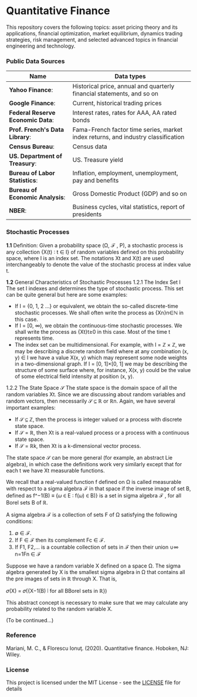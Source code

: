 # Quantitative Finance
This repository covers the following topics: asset pricing theory and its applications, financial optimization, market equilibrium, dynamics trading strategies, risk management, and selected advanced topics in financial engineering and technology.

### Public Data Sources
**Name** | **Data types**
-------------------- | --------------------
**Yahoo Finance**: | Historical price, annual and quarterly financial statements, and so on
**Google Finance**: | Current, historical trading prices
**Federal Reserve Economic Data**: | Interest rates, rates for AAA, AA rated bonds
**Prof. French's Data Library**: | Fama-French factor time series, market index returns, and industry classification
**Census Bureau**: | Census data
**US. Department of Treasury**: | US. Treasure yield
**Bureau of Labor Statistics**: | Inflation, employment, unemployment, pay and benefits
**Bureau of Economic Analysis**: | Gross Domestic Product (GDP) and so on
**NBER**: | Business cycles, vital statistics, report of presidents

### Stochastic Processes
**1.1** Definition: Given a probability space (Ω, ℱ , P), a stochastic process is any collection {X(t) ∶ t ∈ I} of random variables defined on this probability space, where I is an index set. The notations Xt and X(t) are used interchangeably to denote the value of the stochastic process at index value t.

**1.2** General Characteristics of Stochastic Processes
1.2.1 The Index Set I
The set I indexes and determines the type of stochastic process. This set can be quite general but here are some examples:
- If I = {0, 1, 2 …} or equivalent, we obtain the so-called discrete-time stochastic processes. We shall often write the process as {Xn}n∈ℕ in this case.
- If I = [0, ∞), we obtain the continuous-time stochastic processes. We shall write the process as {Xt}t≥0 in this case. Most of the time t represents time.
- The index set can be multidimensional. For example, with I = ℤ × ℤ, we may be describing a discrete random field where at any combination (x, y) ∈ I we have a value X(x, y) which may represent some node weights in a two-dimensional graph. If I = [0, 1]×[0, 1] we may be describing the structure of some surface where, for instance, X(x, y) could be the value of some electrical field intensity at position (x, y).

1.2.2 The State Space 𝒮
The state space is the domain space of all the random variables Xt. Since we are discussing about random variables and random vectors, then necessarily 𝒮 ⊆ ℝ or ℝn. Again, we have several important examples:
- If 𝒮 ⊆ ℤ, then the process is integer valued or a process with discrete state space.
- If 𝒮 = ℝ, then Xt is a real-valued process or a process with a continuous state space.
- If 𝒮 = ℝk, then Xt is a k-dimensional vector process.

The state space 𝒮 can be more general (for example, an abstract Lie algebra), in which case the definitions work very similarly except that for each t we have Xt measurable functions.

We recall that a real-valued function f defined on Ω is called measurable with respect to a sigma algebra ℱ in that space if the inverse image of set B, defined as f^−1(B) ≡ {𝜔 ∈ E ∶ f(𝜔) ∈ B)} is a set in sigma algebra ℱ , for all Borel sets B of ℝ.

A sigma algebra ℱ is a collection of sets F of Ω satisfying the following conditions:
1) ∅ ∈ ℱ.
2) If F ∈ ℱ then its complement Fc ∈ ℱ.
3) If F1, F2,… is a countable collection of sets in ℱ then their union
∪∞ n=1Fn ∈ ℱ

Suppose we have a random variable X defined on a space Ω. The sigma algebra
generated by X is the smallest sigma algebra in Ω that contains all the pre
images of sets in ℝ through X. That is,

𝜎(X) = 𝜎({X−1(B) ∣ for all BBorel sets in ℝ})

This abstract concept is necessary to make sure that we may calculate any probability
related to the random variable X.


(To be continued...)

### Reference
Mariani, M. C., & Florescu Ionuţ. (2020). Quantitative finance. Hoboken, NJ: Wiley.

### License
This project is licensed under the MIT License - see the [LICENSE](LICENSE) file for details
